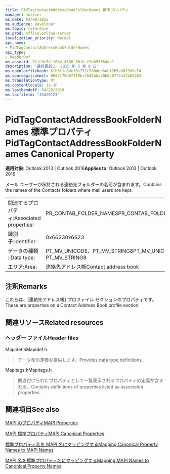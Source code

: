 ```yaml
---
title: PidTagContactAddressBookFolderNames 標準プロパティ
manager: soliver
ms.date: 03/09/2015
ms.audience: Developer
ms.topic: reference
ms.prod: office-online-server
localization_priority: Normal
api_name:
- PidTagContactAddressBookFolderNames
api_type:
- HeaderDef
ms.assetid: 7ffe9e7d-1084-4698-86fb-e7eb55064dc1
description: '最終更新日: 2015 年 3 月 9 日'
ms.openlocfilehash: 6fb6f1c8def0e772c580ddb8abf7b5ed0f3d9e74
ms.sourcegitcommit: 8657170d071f9bcf680aba50b9c07f2a4fb82283
ms.translationtype: MT
ms.contentlocale: ja-JP
ms.lasthandoff: 04/28/2019
ms.locfileid: "33420123"
---
```

# <a name="pidtagcontactaddressbookfoldernames-canonical-property"></a><span data-ttu-id="0ab22-103">PidTagContactAddressBookFolderNames 標準プロパティ</span><span class="sxs-lookup"><span data-stu-id="0ab22-103">PidTagContactAddressBookFolderNames Canonical Property</span></span>

  
  
<span data-ttu-id="0ab22-104">**適用対象**: Outlook 2013 | Outlook 2016</span><span class="sxs-lookup"><span data-stu-id="0ab22-104">**Applies to**: Outlook 2013 | Outlook 2016</span></span> 
  
<span data-ttu-id="0ab22-105">メール ユーザーが保持される連絡先フォルダーの名前が含まれます。</span><span class="sxs-lookup"><span data-stu-id="0ab22-105">Contains the names of the Contacts folders where mail users are kept.</span></span>
  
|||
|:-----|:-----|
|<span data-ttu-id="0ab22-106">関連するプロパティ:</span><span class="sxs-lookup"><span data-stu-id="0ab22-106">Associated properties:</span></span>  <br/> |<span data-ttu-id="0ab22-107">PR_CONTAB_FOLDER_NAMES</span><span class="sxs-lookup"><span data-stu-id="0ab22-107">PR_CONTAB_FOLDER_NAMES</span></span>  <br/> |
|<span data-ttu-id="0ab22-108">識別子:</span><span class="sxs-lookup"><span data-stu-id="0ab22-108">Identifier:</span></span>  <br/> |<span data-ttu-id="0ab22-109">0x6623</span><span class="sxs-lookup"><span data-stu-id="0ab22-109">0x6623</span></span>  <br/> |
|<span data-ttu-id="0ab22-110">データの種類 : </span><span class="sxs-lookup"><span data-stu-id="0ab22-110">Data type:</span></span>  <br/> |<span data-ttu-id="0ab22-111">PT_MV_UNICODE、PT_MV_STRING8</span><span class="sxs-lookup"><span data-stu-id="0ab22-111">PT_MV_UNICODE, PT_MV_STRING8</span></span>  <br/> |
|<span data-ttu-id="0ab22-112">エリア:</span><span class="sxs-lookup"><span data-stu-id="0ab22-112">Area:</span></span>  <br/> |<span data-ttu-id="0ab22-113">連絡先アドレス帳</span><span class="sxs-lookup"><span data-stu-id="0ab22-113">Contact address book</span></span>  <br/> |
   
## <a name="remarks"></a><span data-ttu-id="0ab22-114">注釈</span><span class="sxs-lookup"><span data-stu-id="0ab22-114">Remarks</span></span>

<span data-ttu-id="0ab22-115">これらは、[連絡先アドレス帳] プロファイル セクションのプロパティです。</span><span class="sxs-lookup"><span data-stu-id="0ab22-115">These are properties on a Contact Address Book profile section.</span></span>
  
## <a name="related-resources"></a><span data-ttu-id="0ab22-116">関連リソース</span><span class="sxs-lookup"><span data-stu-id="0ab22-116">Related resources</span></span>

### <a name="header-files"></a><span data-ttu-id="0ab22-117">ヘッダー ファイル</span><span class="sxs-lookup"><span data-stu-id="0ab22-117">Header files</span></span>

<span data-ttu-id="0ab22-118">Mapidef.h</span><span class="sxs-lookup"><span data-stu-id="0ab22-118">Mapidef.h</span></span>
  
> <span data-ttu-id="0ab22-119">データ型の定義を提供します。</span><span class="sxs-lookup"><span data-stu-id="0ab22-119">Provides data type definitions.</span></span>
    
<span data-ttu-id="0ab22-120">Mapitags.h</span><span class="sxs-lookup"><span data-stu-id="0ab22-120">Mapitags.h</span></span>
  
> <span data-ttu-id="0ab22-121">関連付けられたプロパティとして一覧表示されるプロパティの定義が含まれる。</span><span class="sxs-lookup"><span data-stu-id="0ab22-121">Contains definitions of properties listed as associated properties.</span></span>
    
## <a name="see-also"></a><span data-ttu-id="0ab22-122">関連項目</span><span class="sxs-lookup"><span data-stu-id="0ab22-122">See also</span></span>



[<span data-ttu-id="0ab22-123">MAPI のプロパティ</span><span class="sxs-lookup"><span data-stu-id="0ab22-123">MAPI Properties</span></span>](mapi-properties.md)
  
[<span data-ttu-id="0ab22-124">MAPI 標準プロパティ</span><span class="sxs-lookup"><span data-stu-id="0ab22-124">MAPI Canonical Properties</span></span>](mapi-canonical-properties.md)
  
[<span data-ttu-id="0ab22-125">標準プロパティ名を MAPI 名にマッピングする</span><span class="sxs-lookup"><span data-stu-id="0ab22-125">Mapping Canonical Property Names to MAPI Names</span></span>](mapping-canonical-property-names-to-mapi-names.md)
  
[<span data-ttu-id="0ab22-126">MAPI 名を標準プロパティ名にマッピングする</span><span class="sxs-lookup"><span data-stu-id="0ab22-126">Mapping MAPI Names to Canonical Property Names</span></span>](mapping-mapi-names-to-canonical-property-names.md)

